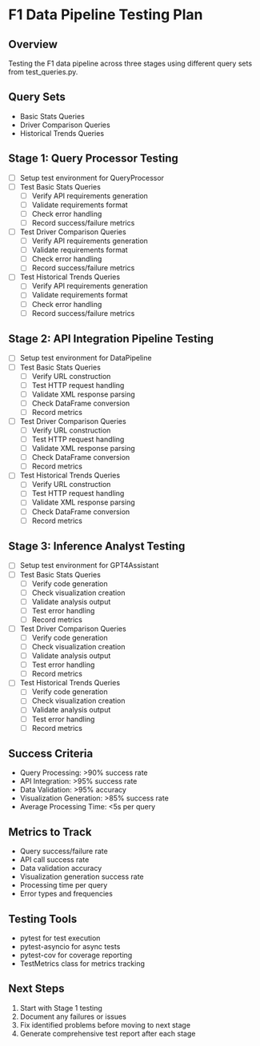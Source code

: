 # F1 Data Pipeline Testing Plan

## Overview
Testing the F1 data pipeline across three stages using different query sets from test_queries.py.

## Query Sets
- Basic Stats Queries
- Driver Comparison Queries
- Historical Trends Queries

## Stage 1: Query Processor Testing
- [ ] Setup test environment for QueryProcessor
- [ ] Test Basic Stats Queries
  - [ ] Verify API requirements generation
  - [ ] Validate requirements format
  - [ ] Check error handling
  - [ ] Record success/failure metrics

- [ ] Test Driver Comparison Queries
  - [ ] Verify API requirements generation
  - [ ] Validate requirements format
  - [ ] Check error handling
  - [ ] Record success/failure metrics

- [ ] Test Historical Trends Queries
  - [ ] Verify API requirements generation
  - [ ] Validate requirements format
  - [ ] Check error handling
  - [ ] Record success/failure metrics

## Stage 2: API Integration Pipeline Testing
- [ ] Setup test environment for DataPipeline
- [ ] Test Basic Stats Queries
  - [ ] Verify URL construction
  - [ ] Test HTTP request handling
  - [ ] Validate XML response parsing
  - [ ] Check DataFrame conversion
  - [ ] Record metrics

- [ ] Test Driver Comparison Queries
  - [ ] Verify URL construction
  - [ ] Test HTTP request handling
  - [ ] Validate XML response parsing
  - [ ] Check DataFrame conversion
  - [ ] Record metrics

- [ ] Test Historical Trends Queries
  - [ ] Verify URL construction
  - [ ] Test HTTP request handling
  - [ ] Validate XML response parsing
  - [ ] Check DataFrame conversion
  - [ ] Record metrics

## Stage 3: Inference Analyst Testing
- [ ] Setup test environment for GPT4Assistant
- [ ] Test Basic Stats Queries
  - [ ] Verify code generation
  - [ ] Check visualization creation
  - [ ] Validate analysis output
  - [ ] Test error handling
  - [ ] Record metrics

- [ ] Test Driver Comparison Queries
  - [ ] Verify code generation
  - [ ] Check visualization creation
  - [ ] Validate analysis output
  - [ ] Test error handling
  - [ ] Record metrics

- [ ] Test Historical Trends Queries
  - [ ] Verify code generation
  - [ ] Check visualization creation
  - [ ] Validate analysis output
  - [ ] Test error handling
  - [ ] Record metrics

## Success Criteria
- Query Processing: >90% success rate
- API Integration: >95% success rate
- Data Validation: >95% accuracy
- Visualization Generation: >85% success rate
- Average Processing Time: <5s per query

## Metrics to Track
- Query success/failure rate
- API call success rate
- Data validation accuracy
- Visualization generation success rate
- Processing time per query
- Error types and frequencies

## Testing Tools
- pytest for test execution
- pytest-asyncio for async tests
- pytest-cov for coverage reporting
- TestMetrics class for metrics tracking

## Next Steps
1. Start with Stage 1 testing
2. Document any failures or issues
3. Fix identified problems before moving to next stage
4. Generate comprehensive test report after each stage 